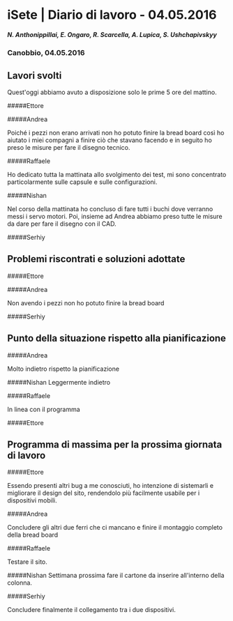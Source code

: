 

# iSete | Diario di lavoro - 04.05.2016
##### N. Anthonippillai, E. Ongaro, R. Scarcella, A. Lupica, S. Ushchapivskyy
### Canobbio, 04.05.2016

## Lavori svolti

Quest'oggi abbiamo avuto a disposizione solo le prime 5 ore del mattino.

#####Ettore

#####Andrea

Poiché i pezzi non erano arrivati non ho potuto finire la bread board così ho aiutato i miei compagni a finire ciò che stavano facendo e in seguito ho preso le misure per fare il disegno tecnico.

#####Raffaele

Ho dedicato tutta la mattinata allo svolgimento dei test, mi sono concentrato particolarmente sulle capsule e sulle configurazioni.

#####Nishan

Nel corso della mattinata ho concluso di fare tutti i buchi dove verranno messi i servo motori.
Poi, insieme ad Andrea abbiamo preso tutte le misure da dare per fare il disegno con il CAD.

#####Serhiy


##  Problemi riscontrati e soluzioni adottate

#####Ettore


#####Andrea

Non avendo i pezzi non ho potuto finire la bread board

#####Serhiy

##  Punto della situazione rispetto alla pianificazione

#####Andrea

Molto indietro rispetto la pianificazione

#####Nishan
Leggermente indietro

#####Raffaele

In linea con il programma

#####Ettore

## Programma di massima per la prossima giornata di lavoro

#####Ettore

Essendo presenti altri bug a me conosciuti, ho intenzione di sistemarli
e migliorare il design del sito, rendendolo più facilmente usabile
per i dispositivi mobili.

#####Andrea

Concludere gli altri due ferri che ci mancano e finire il montaggio completo della bread board

#####Raffaele

Testare il sito.

#####Nishan
Settimana prossima fare il cartone da inserire all'interno della colonna.

#####Serhiy

Concludere finalmente il collegamento tra i due dispositivi.
